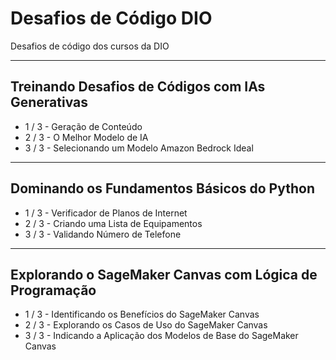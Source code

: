 # Desafios de Código DIO

Desafios de código dos cursos da DIO

---
## Treinando Desafios de Códigos com IAs Generativas

- 1 / 3 - Geração de Conteúdo
- 2 / 3 - O Melhor Modelo de IA
- 3 / 3 - Selecionando um Modelo Amazon Bedrock Ideal

---
## Dominando os Fundamentos Básicos do Python

- 1 / 3 - Verificador de Planos de Internet
- 2 / 3 - Criando uma Lista de Equipamentos
- 3 / 3 - Validando Número de Telefone

---

## Explorando o SageMaker Canvas com Lógica de Programação

- 1 / 3 - Identificando os Benefícios do SageMaker Canvas
- 2 / 3 - Explorando os Casos de Uso do SageMaker Canvas
- 3 / 3 - Indicando a Aplicação dos Modelos de Base do SageMaker Canvas